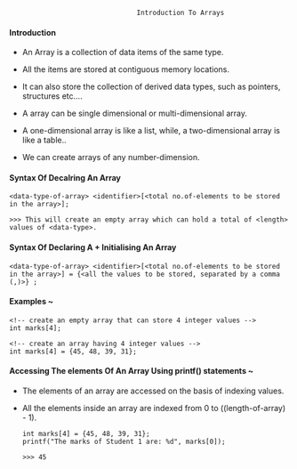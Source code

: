                                     Introduction To Arrays

#### Introduction
* An Array is a collection of data items of the same type.

* All the items are stored at contiguous memory locations.

* It can also store the collection of derived data types, such as pointers, structures etc....

* A array can be single dimensional or multi-dimensional array.

* A one-dimensional array is like a list, while, a two-dimensional array is like a table..

* We can create arrays of any number-dimension.

#### Syntax Of Decalring An Array

    <data-type-of-array> <identifier>[<total no.of-elements to be stored in the array>];

    >>> This will create an empty array which can hold a total of <length> values of <data-type>.

#### Syntax Of Declaring A + Initialising An Array

    <data-type-of-array> <identifier>[<total no.of-elements to be stored in the array>] = {<all the values to be stored, separated by a comma (,)>} ;

#### Examples ~

    <!-- create an empty array that can store 4 integer values -->
    int marks[4];

    <!-- create an array having 4 integer values -->
    int marks[4] = {45, 48, 39, 31};

#### Accessing The elements Of An Array Using printf() statements ~
* The elements of an array are accessed on the basis of indexing values.
* All the elements inside an array are indexed from 0 to ((length-of-array) - 1).

      int marks[4] = {45, 48, 39, 31};
      printf("The marks of Student 1 are: %d", marks[0]);

      >>> 45